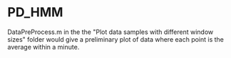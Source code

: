 # PD_HMM

DataPreProcess.m in the the "Plot data samples with different window sizes" folder would give a preliminary plot of data where each point is the average within a minute.

